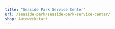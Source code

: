 ```yaml
---
title: "Seaside Park Service Center"
url: /seaside-park/seaside-park-service-center/
shop: Autowerkstatt
---
```

